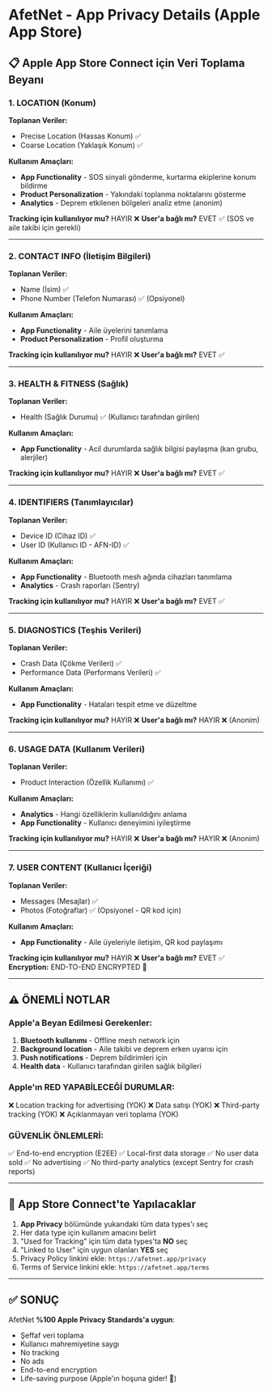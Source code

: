 # AfetNet - App Privacy Details (Apple App Store)

## 📋 Apple App Store Connect için Veri Toplama Beyanı

### 1. LOCATION (Konum)
**Toplanan Veriler:**
- Precise Location (Hassas Konum) ✅
- Coarse Location (Yaklaşık Konum) ✅

**Kullanım Amaçları:**
- **App Functionality** - SOS sinyali gönderme, kurtarma ekiplerine konum bildirme
- **Product Personalization** - Yakındaki toplanma noktalarını gösterme
- **Analytics** - Deprem etkilenen bölgeleri analiz etme (anonim)

**Tracking için kullanılıyor mu?** HAYIR ❌
**User'a bağlı mı?** EVET ✅ (SOS ve aile takibi için gerekli)

---

### 2. CONTACT INFO (İletişim Bilgileri)
**Toplanan Veriler:**
- Name (İsim) ✅
- Phone Number (Telefon Numarası) ✅ (Opsiyonel)

**Kullanım Amaçları:**
- **App Functionality** - Aile üyelerini tanımlama
- **Product Personalization** - Profil oluşturma

**Tracking için kullanılıyor mu?** HAYIR ❌
**User'a bağlı mı?** EVET ✅

---

### 3. HEALTH & FITNESS (Sağlık)
**Toplanan Veriler:**
- Health (Sağlık Durumu) ✅ (Kullanıcı tarafından girilen)

**Kullanım Amaçları:**
- **App Functionality** - Acil durumlarda sağlık bilgisi paylaşma (kan grubu, alerjiler)

**Tracking için kullanılıyor mu?** HAYIR ❌
**User'a bağlı mı?** EVET ✅

---

### 4. IDENTIFIERS (Tanımlayıcılar)
**Toplanan Veriler:**
- Device ID (Cihaz ID) ✅
- User ID (Kullanıcı ID - AFN-ID) ✅

**Kullanım Amaçları:**
- **App Functionality** - Bluetooth mesh ağında cihazları tanımlama
- **Analytics** - Crash raporları (Sentry)

**Tracking için kullanılıyor mu?** HAYIR ❌
**User'a bağlı mı?** EVET ✅

---

### 5. DIAGNOSTICS (Teşhis Verileri)
**Toplanan Veriler:**
- Crash Data (Çökme Verileri) ✅
- Performance Data (Performans Verileri) ✅

**Kullanım Amaçları:**
- **App Functionality** - Hataları tespit etme ve düzeltme

**Tracking için kullanılıyor mu?** HAYIR ❌
**User'a bağlı mı?** HAYIR ❌ (Anonim)

---

### 6. USAGE DATA (Kullanım Verileri)
**Toplanan Veriler:**
- Product Interaction (Özellik Kullanımı) ✅

**Kullanım Amaçları:**
- **Analytics** - Hangi özelliklerin kullanıldığını anlama
- **App Functionality** - Kullanıcı deneyimini iyileştirme

**Tracking için kullanılıyor mu?** HAYIR ❌
**User'a bağlı mı?** HAYIR ❌ (Anonim)

---

### 7. USER CONTENT (Kullanıcı İçeriği)
**Toplanan Veriler:**
- Messages (Mesajlar) ✅
- Photos (Fotoğraflar) ✅ (Opsiyonel - QR kod için)

**Kullanım Amaçları:**
- **App Functionality** - Aile üyeleriyle iletişim, QR kod paylaşımı

**Tracking için kullanılıyor mu?** HAYIR ❌
**User'a bağlı mı?** EVET ✅
**Encryption:** END-TO-END ENCRYPTED 🔐

---

## ⚠️ ÖNEMLİ NOTLAR

### Apple'a Beyan Edilmesi Gerekenler:
1. **Bluetooth kullanımı** - Offline mesh network için
2. **Background location** - Aile takibi ve deprem erken uyarısı için
3. **Push notifications** - Deprem bildirimleri için
4. **Health data** - Kullanıcı tarafından girilen sağlık bilgileri

### Apple'ın RED YAPABİLECEĞİ DURUMLAR:
❌ Location tracking for advertising (YOK)
❌ Data satışı (YOK)
❌ Third-party tracking (YOK)
❌ Açıklanmayan veri toplama (YOK)

### GÜVENLİK ÖNLEMLERİ:
✅ End-to-end encryption (E2EE)
✅ Local-first data storage
✅ No user data sold
✅ No advertising
✅ No third-party analytics (except Sentry for crash reports)

---

## 📝 App Store Connect'te Yapılacaklar

1. **App Privacy** bölümünde yukarıdaki tüm data types'ı seç
2. Her data type için kullanım amacını belirt
3. "Used for Tracking" için tüm data types'ta **NO** seç
4. "Linked to User" için uygun olanları **YES** seç
5. Privacy Policy linkini ekle: `https://afetnet.app/privacy`
6. Terms of Service linkini ekle: `https://afetnet.app/terms`

---

## ✅ SONUÇ

AfetNet **%100 Apple Privacy Standards'a uygun**:
- Şeffaf veri toplama
- Kullanıcı mahremiyetine saygı
- No tracking
- No ads
- End-to-end encryption
- Life-saving purpose (Apple'ın hoşuna gider! 🚀)

